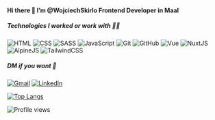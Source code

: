 #### Hi there 👋 I’m @WojciechSkirlo Frontend Developer in Maal
##### Technologies I worked or work with 🧑‍💻

![HTML](https://img.shields.io/badge/HTML-informational?style=flat-square&logo=html5&logoColor=black&color=e9d5ff)
![CSS](https://img.shields.io/badge/CSS-informational?style=flat-square&logo=css3&logoColor=black&color=e9d5ff)
![SASS](https://img.shields.io/badge/SASS-informational?style=flat-square&logo=SASS&logoColor=black&color=e9d5ff)
![JavaScript](https://img.shields.io/badge/JavaScript-informational?style=flat-square&logo=javascript&logoColor=black&color=e9d5ff)
![Git](https://img.shields.io/badge/Git-informational?style=flat-square&logo=git&logoColor=black&color=e9d5ff)
![GitHub](https://img.shields.io/badge/GitHub-informational?style=flat-square&logo=github&logoColor=black&color=e9d5ff)
![Vue](https://img.shields.io/badge/Vue-informational?style=flat-square&logo=vuedotjs&logoColor=black&color=e9d5ff)
![NuxtJS](https://img.shields.io/badge/Nuxt-informational?style=flat-square&logo=Nuxt.js&logoColor=black&color=e9d5ff)
![AlpineJS](https://img.shields.io/badge/AlpineJS-informational?style=flat-square&logo=Alpine.js&logoColor=black&color=e9d5ff)
![TailwindCSS](https://img.shields.io/badge/TailwindCSS-informational?style=flat-square&logo=tailwindcss&logoColor=black&color=e9d5ff)

##### DM if you want 💬
[![Gmail](https://img.shields.io/badge/Gmail-informational?style=flat-square&logo=gmail&logoColor=black&color=e9d5ff)](mailto:wojciechskiro@gmail.com)
[![LinkedIn](https://img.shields.io/badge/LinkedIn-informational?style=flat-square&logo=linkedin&logoColor=black&color=e9d5ff)](https://www.linkedin.com/in/wojciech-skir%C5%82o-54861b213/)

[![Top Langs](https://github-readme-stats.vercel.app/api/top-langs/?username=WojciechSkirlo&layout=compact)](https://github.com/WojciechSkirlo/github-readme-stats)

![Profile views](https://gpvc.arturio.dev/WojciechSkirlo)

